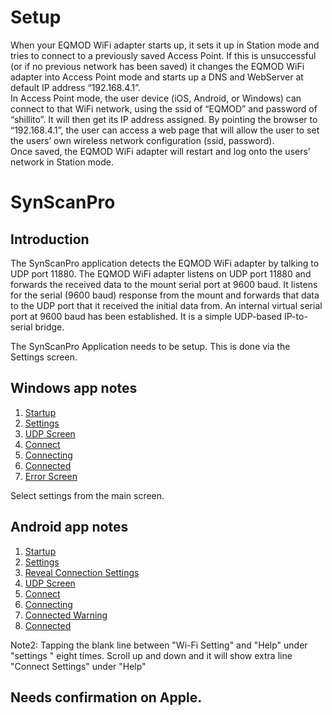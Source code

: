 # Setup

When your EQMOD WiFi adapter starts up, it sets it up in Station mode and tries to connect to a previously saved Access Point. If this is unsuccessful (or if no previous network has been saved) it changes the EQMOD WiFi adapter into Access Point mode and starts up a DNS and WebServer at default IP address “192.168.4.1”.  
In Access Point mode, the user device (iOS, Android, or Windows) can connect to that WiFi network, using the ssid of “EQMOD” and password of “shillito”. It will then get its IP address assigned. By pointing the browser to “192.168.4.1”, the user can access a web page that will allow the user to set the users’ own wireless network configuration (ssid, password).  
Once saved, the EQMOD WiFi adapter will restart and log onto the users’ network in Station mode.  

# SynScanPro

## Introduction 

The SynScanPro application detects the EQMOD WiFi adapter by talking to UDP port 11880. The EQMOD WiFi adapter listens on UDP port 11880 and forwards the received data to the mount serial port at 9600 baud. It listens for the serial (9600 baud) response from the mount and forwards that data to the UDP port that it received the initial data from. An internal virtual serial port at 9600 baud has been established. It is a simple UDP-based IP-to-serial bridge.

The SynScanPro Application needs to be setup. This is done via the Settings screen.
## Windows app notes

1. [Startup](https://github.com/ozarchie/EQMOD-WiFi/blob/master/Documentation/images/EQMODWiFiAndroid-1.png)   
2. [Settings](https://github.com/ozarchie/EQMOD-WiFi/blob/master/Documentation/images/EQMODWiFiAndroid-2.png)  
3. [UDP Screen](https://github.com/ozarchie/EQMOD-WiFi/blob/master/Documentation/images/EQMODWiFiWin-3.png)  
4. [Connect](https://github.com/ozarchie/EQMOD-WiFi/blob/master/Documentation/images/EQMODWiFiWin-4.png)  
5. [Connecting](https://github.com/ozarchie/EQMOD-WiFi/blob/master/Documentation/images/EQMODWiFiWin-5.png)  
6. [Connected](https://github.com/ozarchie/EQMOD-WiFi/blob/master/Documentation/images/EQMODWiFiWin-6.png)  
7. [Error Screen](https://github.com/ozarchie/EQMOD-WiFi/blob/master/Documentation/images/EQMODWiFiWin-7.png)  

Select settings from the main screen.

## Android app notes
1. [Startup](github.com/ozarchie/EQMOD-WiFi/blob/master/Documentation/images/EQMODWiFiAndroid-1.png)
2. [Settings](github.com/ozarchie/EQMOD-WiFi/blob/master/Documentation/images/EQMODWiFiAndroid-2.png)
3. [Reveal Connection Settings](github.com/ozarchie/EQMOD-WiFi/blob/master/Documentation/images/EQMODWiFiAndroid-3.png)
4. [UDP Screen](github.com/ozarchie/EQMOD-WiFi/blob/master/Documentation/images/EQMODWiFiAndroid-4.png)
5. [Connect](github.com/ozarchie/EQMOD-WiFi/blob/master/Documentation/images/EQMODWiFiAndroid-5.png)
6. [Connecting](github.com/ozarchie/EQMOD-WiFi/blob/master/Documentation/images/EQMODWiFiAndroid-6.png)
7. [Connected Warning](github.com/ozarchie/EQMOD-WiFi/master/Documentation/tree/images/EQMODWiFiAndroid-7.png)
8. [Connected](github.com/ozarchie/EQMOD-WiFi/master/Documentation/tree/images/EQMODWiFiAndroid-8.png)

Note2: Tapping the blank line between "Wi-Fi Setting" and "Help" under "settings " eight times. Scroll up and down and it will show extra line "Connect Settings" under "Help"

## Needs confirmation on Apple.
